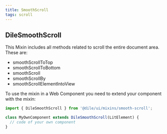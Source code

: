 ```yaml
---
title: SmoothScroll
tags: scroll
---
```


## DileSmoothScroll

This Mixin includes all methods related to scroll the entire document area. These are:

- smoothScrollToTop
- smoothScrollToBottom
- smoothScroll
- smoothScrollBy
- smoothScrollElementIntoView

To use the mixin in a Web Component you need to extend your component with the mixin:

```javascript
import { DileSmoothScroll } from '@dile/ui/mixins/smooth-scroll';

class MyOwnComponent extends DileSmoothScroll(LitElement) {
  // code of your own component
}
```